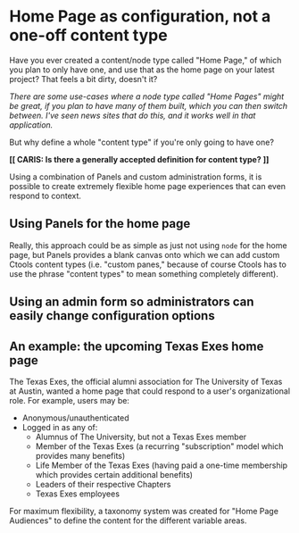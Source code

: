 # Home Page as configuration, not a one-off content type

Have you ever created a content/node type called "Home Page," of which you plan
to only have one, and use that as the home page on your latest project? That
feels a bit dirty, doesn't it?

_There are some use-cases where a node type called "Home Pages" might be great,
if you plan to have many of them built, which you can then switch between. I've
seen news sites that do this, and it works well in that application._

But why define a whole "content type" if you're only going to have one?

**[[ CARIS: Is there a generally accepted definition for content type? ]]**

Using a combination of Panels and custom administration forms, it is possible to
create extremely flexible home page experiences that can even respond to
context.

## Using Panels for the home page

Really, this approach could be as simple as just not using `node` for the home
page, but Panels provides a blank canvas onto which we can add custom Ctools
content types (i.e. "custom panes," because of course Ctools has to use the
phrase "content types" to mean something completely different).

## Using an admin form so administrators can easily change configuration options

## An example: the upcoming Texas Exes home page

The Texas Exes, the official alumni association for The University of Texas at
Austin, wanted a home page that could respond to a user's organizational role.
For example, users may be:

- Anonymous/unauthenticated
- Logged in as any of:
  - Alumnus of The University, but not a Texas Exes member
  - Member of the Texas Exes (a recurring "subscription" model which provides many benefits)
  - Life Member of the Texas Exes (having paid a one-time membership which provides certain additional benefits)
  - Leaders of their respective Chapters
  - Texas Exes employees

For maximum flexibility, a taxonomy system was created for "Home Page Audiences"
to define the content for the different variable areas.